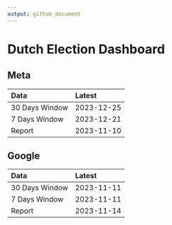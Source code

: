 ```yaml
---
output: github_document
---
```


# Dutch Election Dashboard



## Meta


|Data           |Latest     |
|:--------------|:----------|
|30 Days Window |2023-12-25 |
|7 Days Window  |2023-12-21 |
|Report         |2023-11-10 |

## Google


|Data           |Latest     |
|:--------------|:----------|
|30 Days Window |2023-11-11 |
|7 Days Window  |2023-11-11 |
|Report         |2023-11-14 |
